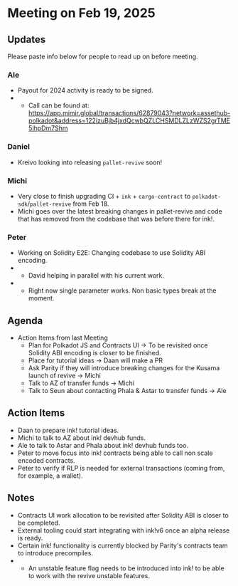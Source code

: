 # Meeting on Feb 19, 2025

## Updates

Please paste info below for people to read up on before meeting.

### Ale
- Payout for 2024 activity is ready to be signed.
- - Call can be found at: https://app.mimir.global/transactions/62879043?network=assethub-polkadot&address=122izuBjb4jxdQcwbQZLCHSMDLZLzWZS2grTME5ihpDm7Shm

### Daniel
- Kreivo looking into releasing `pallet-revive` soon!

### Michi
- Very close to finish upgrading CI + `ink` + `cargo-contract` to `polkadot-sdk`/`pallet-revive` from Feb 18.
- Michi goes over the latest breaking changes in pallet-revive and code that has removed from the codebase that was before there for ink!.

### Peter
- Working on Solidity E2E: Changing codebase to use Solidity ABI encoding.
- - David helping in parallel with his current work.
- - Right now single parameter works. Non basic types break at the moment.

## Agenda
- Action Items from last Meeting
  - Plan for Polkadot JS and Contracts UI -> To be revisited once Solidity ABI encoding is closer to be finished.
  - Place for tutorial ideas -> Daan will make a PR
  - Ask Parity if they will introduce breaking changes for the Kusama launch of revive -> Michi
  - Talk to AZ of transfer funds -> Michi
  - Talk to Seun about contacting Phala & Astar to transfer funds -> Ale

## Action Items

- Daan to prepare ink! tutorial ideas.
- Michi to talk to AZ about ink! devhub funds.
- Ale to talk to Astar and Phala about ink! devhub funds too.
- Peter to move focus into ink! contracts being able to call non scale encoded contracts.
- Peter to verify if RLP is needed for external transactions (coming from, for example, a wallet).

## Notes

- Contracts UI work allocation to be revisited after Solidity ABI is closer to be completed.
- External tooling could start integrating with ink!v6 once an alpha release is ready.
- Certain ink! functionality is currently blocked by Parity's contracts team to introduce precompiles.
- - An unstable feature flag needs to be introduced into ink! to be able to work with the revive unstable features.
